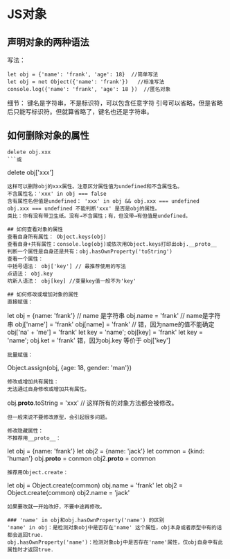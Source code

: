 # JS对象
## 声明对象的两种语法
写法：
```
let obj = {'name': 'frank', 'age': 18}	//简单写法
let obj = net Object({'name': 'frank'})   //标准写法
console.log({'name': 'frank', 'age': 18 })	//匿名对象
```
细节：
键名是字符串，不是标识符，可以包含任意字符
引号可以省略，但是省略后只能写标识符。但就算省略了，键名也还是字符串。

## 如何删除对象的属性
```
delete obj.xxx
```或 
```
delete obj['xxx']
```
这样可以删除obj的xxx属性。注意区分属性值为undefined和不含属性名。
不含属性名：'xxx' in obj === false
含有属性名但值是undefined： 'xxx' in obj && obj.xxx === undefined
obj.xxx === undefined 不能判断'xxx' 是否是obj的属性。
类比：你有没有带卫生纸。没有→不含属性；有，但没带→有但值是undefined。

## 如何查看对象的属性
查看自身所有属性： Object.keys(obj)
查看自身+共有属性：console.log(obj)或依次用Object.keys打印出obj.__proto__
判断一个属性是自身还是共有：obj.hasOwnProperty('toString')
查看一个属性：
中括号语法： obj['key'] // 最推荐使用的写法
点语法： obj.key
坑新人语法： obj[key] //变量key值一般不为'key'

## 如何修改或增加对象的属性
直接赋值：
```
let obj = {name: 'frank'} // name 是字符串
obj.name = 'frank' // name是字符串
obj['name'] = 'frank'
obj[name] = 'frank' // 错，因为name的值不能确定
obj['na' + 'me'] = 'frank'
let key = 'name'; obj[key] = 'frank'
let key = 'name'; obj.ket = 'frank' 错，因为obj.key 等价于 obj['key']
```
批量赋值：
```
Object.assign(obj, {age: 18, gender: 'man'})
```
修改或增加共有属性：
无法通过自身修改或增加共有属性。
```
obj.__proto__.toString = 'xxx' // 这样所有的对象方法都会被修改。
```
但一般来说不要修改原型，会引起很多问题。

修改隐藏属性：
不推荐用__proto__：
```
let obj = {name: 'frank'}
let obj2 = {name: 'jack'}
let common = {kind: 'human'}
obj.__proto__ = conmon    obj2.__proto__ = common
```
推荐用Object.create：
```
let obj = Object.create(common)
obj.name = 'frank'
let obj2 = Object.create(common)
obj2.name = 'jack'
```
如果要改就一开始改好，不要中途再修改。

### 'name' in obj和obj.hasOwnProperty('name') 的区别
'name' in obj：是检测对象obj中是否存在'name' 这个属性，obj本身或者原型中有的话都会返回true.
obj.hasOwnProperty('name')：检测对象obj中是否存在'name'属性，仅obj自身中有此属性时才返回true.

